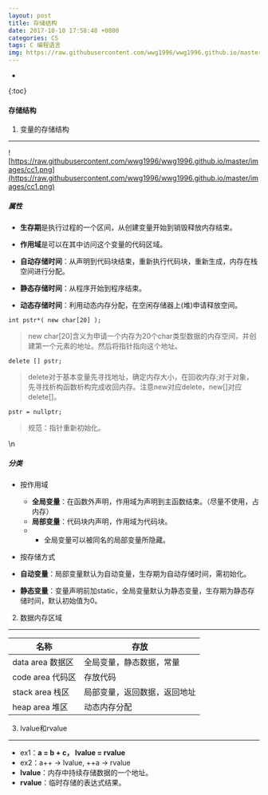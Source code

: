 ```yaml
---
layout: post
title: 存储结构
date: 2017-10-10 17:58:48 +0800
categories: CS
tags: C 编程语言 
img: https://raw.githubusercontent.com/wwg1996/wwg1996.github.io/master/images/c.jpg
---
```

* 
{:toc}

#### 存储结构
1. 变量的存储结构

---
![https://raw.githubusercontent.com/wwg1996/wwg1996.github.io/master/images/cc1.png](https://raw.githubusercontent.com/wwg1996/wwg1996.github.io/master/images/cc1.png)

##### 属性
  * **生存期**是执行过程的一个区间，从创建变量开始到销毁释放内存结束。
  * **作用域**是可以在其中访问这个变量的代码区域。

* **自动存储时间**：从声明到代码块结束，重新执行代码块，重新生成，内存在栈空间进行分配。
* **静态存储时间**：从程序开始到程序结束。
* **动态存储时间**：利用动态内存分配，在空闲存储器上(堆)申请释放空间。

`int pstr*( new char[20] );`
>  new char[20]含义为申请一个内存为20个char类型数据的内存空间，并创建第一个元素的地址。然后将指针指向这个地址。

`delete [] pstr;`
> delete对于基本变量先寻找地址，确定内存大小，在回收内存;对于对象，先寻找析构函数析构完成收回内存。注意new对应delete，new[]对应delete[]。

`pstr = nullptr;`
> 规范：指针重新初始化。


\n
##### 分类
* 按作用域
  * **全局变量**：在函数外声明，作用域为声明到主函数结束。（尽量不使用，占内存）
  * **局部变量**：代码块内声明，作用域为代码块。
  * * 全局变量可以被同名的局部变量所隐藏。

* 按存储方式
 * **自动变量**：局部变量默认为自动变量，生存期为自动存储时间，需初始化。
 * **静态变量**：变量声明前加static，全局变量默认为静态变量，生存期为静态存储时间，默认初始值为0。

2. 数据内存区域

---

| 名称            | 存放             |
| ------------- | -------------- |
| data area 数据区 | 全局变量，静态数据，常量   |
| code area 代码区 | 存放代码           |
| stack area 栈区 | 局部变量，返回数据，返回地址 |
| heap area 堆区  | 动态内存分配         |

3. lvalue和rvalue

---

* ex1：**a = b + c， lvalue = rvalue**
* ex2：a++ -> lvalue, ++a -> rvalue 
* **lvalue**：内存中持续存储数据的一个地址。
* **rvalue**：临时存储的表达式结果。


